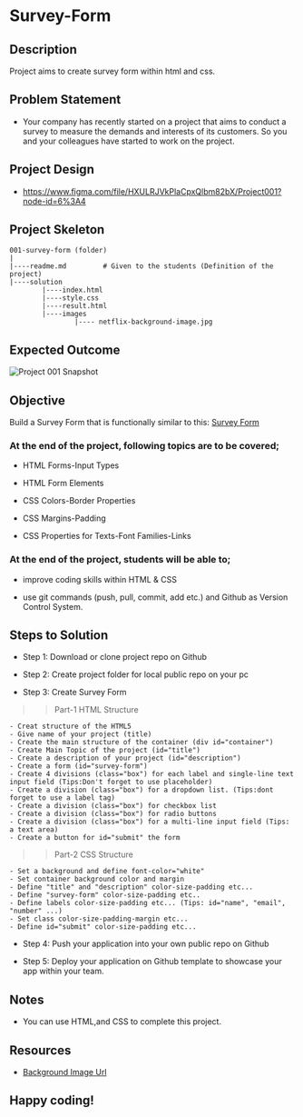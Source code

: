 # Survey-Form

## Description

Project aims to create survey form within html and css.

## Problem Statement

- Your company has recently started on a project that aims to conduct a survey to measure the demands and interests of its customers. So you and your colleagues have started to work on the project.

## Project Design

- <a href="https://www.figma.com/file/HXULRJVkPlaCpxQlbm82bX/Project001?node-id=6%3A4">https://www.figma.com/file/HXULRJVkPlaCpxQlbm82bX/Project001?node-id=6%3A4<a>

## Project Skeleton

```
001-survey-form (folder)
|
|----readme.md         # Given to the students (Definition of the project)
|----solution
        |----index.html
        |----style.css
        |----result.html
        |----images
                |---- netflix-background-image.jpg
```

## Expected Outcome

![Project 001 Snapshot](Project_001_.png)

## Objective

Build a Survey Form that is functionally similar to this: [Survey Form](https://mccarthy-silva.github.io/Survey-Form/)

### At the end of the project, following topics are to be covered;

- HTML Forms-Input Types

- HTML Form Elements

- CSS Colors-Border Properties

- CSS Margins-Padding

- CSS Properties for Texts-Font Families-Links

### At the end of the project, students will be able to;

- improve coding skills within HTML & CSS

- use git commands (push, pull, commit, add etc.) and Github as Version Control System.

## Steps to Solution

- Step 1: Download or clone project repo on Github

- Step 2: Create project folder for local public repo on your pc

- Step 3: Create Survey Form

> > Part-1 HTML Structure

    - Creat structure of the HTML5
    - Give name of your project (title)
    - Create the main structure of the container (div id="container")
    - Create Main Topic of the project (id="title")
    - Create a description of your project (id="description")
    - Create a form (id="survey-form")
    - Create 4 divisions (class="box") for each label and single-line text input field (Tips:Don't forget to use placeholder)
    - Create a division (class="box") for a dropdown list. (Tips:dont forget to use a label tag)
    - Create a division (class="box") for checkbox list
    - Create a division (class="box") for radio buttons
    - Create a division (class="box") for a multi-line input field (Tips: a text area)
    - Create a button for id="submit" the form

> > Part-2 CSS Structure

    - Set a background and define font-color="white"
    - Set container background color and margin
    - Define "title" and "description" color-size-padding etc...
    - Define "survey-form" color-size-padding etc..
    - Define labels color-size-padding etc... (Tips: id="name", "email", "number" ...)
    - Set class color-size-padding-margin etc...
    - Define id="submit" color-size-padding etc...

- Step 4: Push your application into your own public repo on Github

- Step 5: Deploy your application on Github template to showcase your app within your team.

## Notes

- You can use HTML,and CSS to complete this project.

## Resources

- [Background Image Url](https://assets.nflxext.com/ffe/siteui/vlv3/998c1c50-6aaa-4795-ab62-9190a025d529/b9883521-f439-4c16-b5eb-b1719e2fece1/ZA-en-20191203-popsignuptwoweeks-perspective_alpha_website_small.jpg)

## Happy coding!
